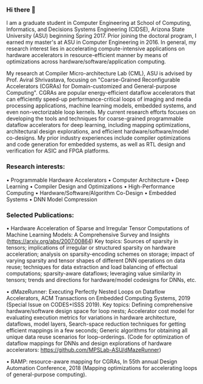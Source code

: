 ### Hi there 👋

I am a graduate student in Computer Engineering at School of Computing, Informatics, and Decisions Systems Engineering (CIDSE), Arizona State University (ASU) beginning Spring 2017. Prior joining the doctoral program, I earned my master's at ASU in Computer Engineering in 2016. In general, my research interest lies in accelerating compute-intensive applications on hardware accelerators in resource-efficient manner by means of optimizations across hardware/software/application computing.

My research at Compiler Micro-architecture Lab (CML), ASU is advised by Prof. Aviral Shrivastava, focusing on "Coarse-Grained Reconfigurable Accelerators (CGRAs) for Domain-customized and General-purpose Computing". CGRAs are popular energy-efficient dataflow accelerators that can efficiently speed-up performance-critical loops of imaging and media processing applications, machine learning models, embedded systems, and even non-vectorizable loop kernels. My current research efforts focuses on developing the tools and techniques for coarse-grained programmable dataflow accelerators for deep learning, including mapping optimizations, architectural design explorations, and efficient hardware/software/model co-designs. My prior industry experiences include compiler optimizations and code generation for embedded systems, as well as RTL design and verification for ASIC and FPGA platforms.

### Research interests: 
• Programmable Hardware Accelerators • Computer Architecture • Deep Learning • Compiler Design and Optimizations • High-Performance Computing • Hardware/Software/Algorithm Co-Design • Embedded Systems • DNN Model Compression

### Selected Publications:

• Hardware Acceleration of Sparse and Irregular Tensor Computations of Machine Learning Models: A Comprehensive Survey and Insights (https://arxiv.org/abs/2007.00864)
Key topics: Sources of sparsity in tensors; implications of irregular or structured sparsity on hardware acceleration; analysis on sparsity-encoding schemes on storage; impact of varying sparsity and tensor shapes of different DNN operations on data reuse; techniques for data extraction and load balancing of effectual computations; sparsity-aware dataflows; leveraging value similarity in tensors; trends and directions for hardware/model codesigns for DNNs, etc.

• dMazeRunner: Executing Perfectly Nested Loops on Dataflow Accelerators, ACM Transactions on Embedded Computing Systems, 2019 (Special Issue on CODES+ISSS 2019).
Key topics: Defining comprehensive hardware/software design space for loop nests; Accelerator cost model for evaluating execution metrics for variations in hardware architecture, dataflows, model layers, Search-space reduction techniques for getting efficient mappings in a few seconds; Generic algorithms for obtaining all unique data reuse scenarios for loop-orderings. (Code for optimization of dataflow mappings for DNNs and design explorations of hardware accelerators: https://github.com/MPSLab-ASU/dMazeRunner)

• RAMP: resource-aware mapping for CGRAs, In 55th annual Design Automation Conference, 2018
(Mapping optimizations for accelerating loops of general-purpose computing).

<!--
**shail-dave/shail-dave** is a ✨ _special_ ✨ repository because its `README.md` (this file) appears on your GitHub profile.

Here are some ideas to get you started:

- 🔭 I’m currently working on ...
- 🌱 I’m currently learning ...
- 👯 I’m looking to collaborate on ...
- 🤔 I’m looking for help with ...
- 💬 Ask me about ...
- 📫 How to reach me: ...
- 😄 Pronouns: ...
- ⚡ Fun fact: ...
-->
